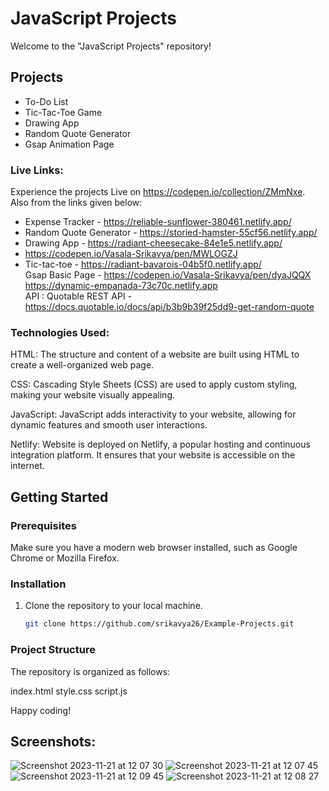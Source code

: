 # JavaScript Projects
Welcome to the "JavaScript Projects" repository! 

## Projects
- To-Do List
- Tic-Tac-Toe Game
- Drawing App
- Random Quote Generator
- Gsap Animation Page
### Live Links:
Experience the projects Live on https://codepen.io/collection/ZMmNxe. Also from the links given below:

- Expense Tracker - https://reliable-sunflower-380461.netlify.app/<br>
- Random Quote Generator - https://storied-hamster-55cf56.netlify.app/<br>
- Drawing App - https://radiant-cheesecake-84e1e5.netlify.app/<br>
- https://codepen.io/Vasala-Srikavya/pen/MWLOGZJ<br>
- Tic-tac-toe - https://radiant-bavarois-04b5f0.netlify.app/<br>
Gsap Basic Page - https://codepen.io/Vasala-Srikavya/pen/dyaJQQX <br>
https://dynamic-empanada-73c70c.netlify.app<br>
API : Quotable REST API - https://docs.quotable.io/docs/api/b3b9b39f25dd9-get-random-quote

### Technologies Used: 
HTML: The structure and content of a website are built using HTML to create a well-organized web page.

CSS: Cascading Style Sheets (CSS) are used to apply custom styling, making your website visually appealing.

JavaScript: JavaScript adds interactivity to your website, allowing for dynamic features and smooth user interactions.

Netlify: Website is deployed on Netlify, a popular hosting and continuous integration platform. It ensures that your website is accessible on the internet.
## Getting Started

### Prerequisites
Make sure you have a modern web browser installed, such as Google Chrome or Mozilla Firefox.

### Installation
1. Clone the repository to your local machine.
   ```bash
   git clone https://github.com/srikavya26/Example-Projects.git

### Project Structure
The repository is organized as follows:

index.html
style.css
script.js

Happy coding!



## Screenshots: 
![Screenshot 2023-11-21 at 12 07 30](https://github.com/srikavya26/Example-Projects/assets/95865936/e72a33e4-2399-458a-a05e-87057b379a53)
![Screenshot 2023-11-21 at 12 07 45](https://github.com/srikavya26/Example-Projects/assets/95865936/fdcfcacb-9a23-4ccc-b628-0a525f9eb54a)
![Screenshot 2023-11-21 at 12 09 45](https://github.com/srikavya26/Example-Projects/assets/95865936/e1056b7e-0b7f-4689-bac8-24f929962125)
![Screenshot 2023-11-21 at 12 08 27](https://github.com/srikavya26/Example-Projects/assets/95865936/a7e0372e-b9f3-4517-b952-f3e09e63ce69)




